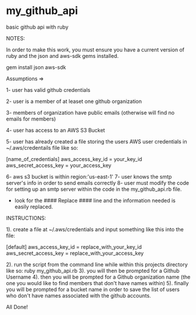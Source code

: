 # my_github_api
basic github api with ruby

NOTES:

In order to make this work, you must ensure you have a current version of ruby and the json and aws-sdk gems installed.

gem install json aws-sdk

Assumptions =>

1- user has valid github credentials

2- user is a member of at leaset one github organization

3- members of organization have public emails (otherwise will find no emails for members)

4- user has access to an AWS S3 Bucket

5- user has already created a file storing the users AWS user credentials in ~/.aws/credentails file like so:

[name_of_credentials]
aws_access_key_id = your_key_id
aws_secret_access_key = your_access_key

6- aws s3 bucket is within region:'us-east-1'
7- user knows the smtp server's info in order to send emails correctly
8- user must modify the code for setting up an smtp server within the code in the my_github_api.rb file.
  - look for the #### Replace #### line and the information needed is easily replaced.


INSTRUCTIONS:

1). create a file at ~/.aws/credentials and input something like this into the file:

[default]
aws_access_key_id = replace_with_your_key_id
aws_secret_access_key = replace_with_your_access_key

2). run the script from the command line while within this projects directory like so:
  ruby my_github_api.rb
3). you will then be prompted for a Github Username
4). then you will be prompted for a Github organization name (the one you would like to find members that don't have names within)
5). finally you will be prompted for a bucket name in order to save the list of users who don't have names associated with the github accounts.

All Done!

